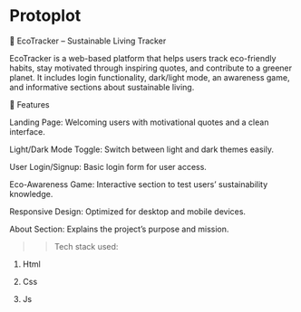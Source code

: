 # Protoplot

🌿 EcoTracker – Sustainable Living Tracker

EcoTracker is a web-based platform that helps users track eco-friendly habits, stay motivated through inspiring quotes, and contribute to a greener planet.
It includes login functionality, dark/light mode, an awareness game, and informative sections about sustainable living.

🌱 Features

Landing Page: Welcoming users with motivational quotes and a clean interface.

Light/Dark Mode Toggle: Switch between light and dark themes easily.

User Login/Signup: Basic login form for user access.

Eco-Awareness Game: Interactive section to test users’ sustainability knowledge.

Responsive Design: Optimized for desktop and mobile devices.

About Section: Explains the project’s purpose and mission.

>> Tech stack used:

1. Html

2. Css

3. Js

